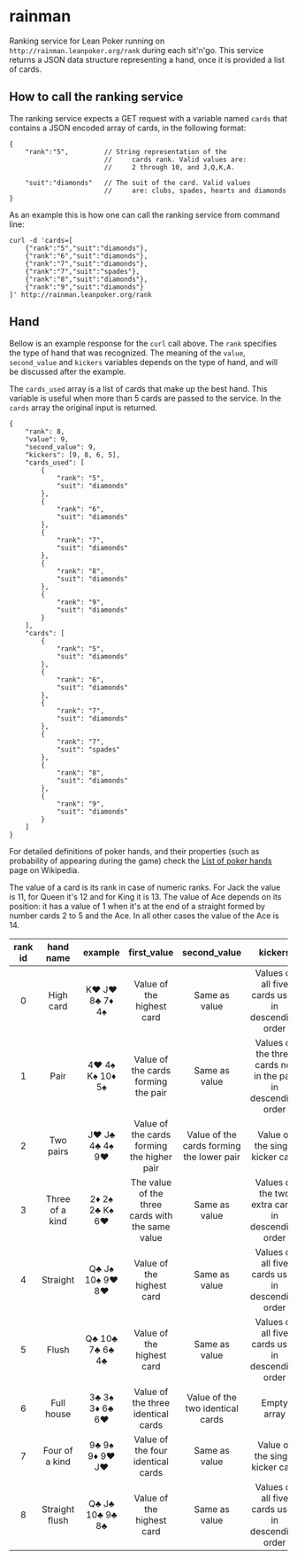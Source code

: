 # rainman

Ranking service for Lean Poker running on `http://rainman.leanpoker.org/rank` during each sit'n'go. This service returns a JSON data structure representing a hand, once it is provided a list of cards.

## How to call the ranking service

The ranking service expects a GET request with a variable named `cards` that contains a JSON encoded array of cards, in the following format: 

```
{
    "rank":"5",         // String representation of the 
                        //     cards rank. Valid values are: 
                        //     2 through 10, and J,Q,K,A. 

    "suit":"diamonds"   // The suit of the card. Valid values
                        //     are: clubs, spades, hearts and diamonds
}
```

As an example this is how one can call the ranking service from command line:

```
curl -d 'cards=[
    {"rank":"5","suit":"diamonds"},
    {"rank":"6","suit":"diamonds"},
    {"rank":"7","suit":"diamonds"},
    {"rank":"7","suit":"spades"},
    {"rank":"8","suit":"diamonds"},
    {"rank":"9","suit":"diamonds"}
]' http://rainman.leanpoker.org/rank
```
## Hand 

Bellow is an example response for the `curl` call above. The `rank` specifies the type of hand
that was recognized. The meaning of the `value`, `second_value` and `kickers` variables depends
on the type of hand, and will be discussed after the example. 

The `cards_used` array is a list of cards that make up the best hand. This variable is useful 
when more than 5 cards are passed to the service. In the `cards` array the original input is returned. 

```
{
    "rank": 8,
    "value": 9,
    "second_value": 9,
    "kickers": [9, 8, 6, 5],
    "cards_used": [
        {
            "rank": "5",
            "suit": "diamonds"
        },
        {
            "rank": "6",
            "suit": "diamonds"
        },
        {
            "rank": "7",
            "suit": "diamonds"
        },
        {
            "rank": "8",
            "suit": "diamonds"
        },
        {
            "rank": "9",
            "suit": "diamonds"
        }
    ],
    "cards": [
        {
            "rank": "5",
            "suit": "diamonds"
        },
        {
            "rank": "6",
            "suit": "diamonds"
        },
        {
            "rank": "7",
            "suit": "diamonds"
        },
        {
            "rank": "7",
            "suit": "spades"
        },
        {
            "rank": "8",
            "suit": "diamonds"
        },
        {
            "rank": "9",
            "suit": "diamonds"
        }
    ]
}
```

For detailed definitions of poker hands, and their properties (such as probability of appearing during the game)
check the [List of poker hands](http://en.wikipedia.org/wiki/List_of_poker_hands) page on Wikipedia. 

The value of a card is its rank in case of numeric ranks. For Jack the value is 11, for Queen it's 12 and for 
King it is 13. The value of Ace depends on its position: it has a value of 1 when it's at the end of a straight 
formed by number cards 2 to 5 and the Ace. In all other cases the value of the Ace is 14. 
 
| rank id |    hand name    |     example     |                    first_value                   |                second_value               |                            kickers                            |
|:-------:|:---------------:|:---------------:|:------------------------------------------------:|:-----------------------------------------:|:-------------------------------------------------------------:|
|    0    |    High card    |  K♥ J♥ 8♣ 7♦ 4♠ |             Value of the highest card            |               Same as value               |       Values of all five cards used in descending order       |
|    1    |       Pair      | 4♥ 4♠ K♠ 10♦ 5♠ |        Value of the cards forming the pair       |               Same as value               | Values of the three cards not in the pair in descending order |
|    2    |    Two pairs    |  J♥ J♣ 4♣ 4♠ 9♥ |    Value of the cards forming the higher pair    | Value of the cards forming the lower pair |                Value of the single kicker card                |
|    3    | Three of a kind |  2♦ 2♠ 2♣ K♠ 6♥ | The value of the three cards with the same value |               Same as value               |       Values of the two extra cards in descending order       |
|    4    |     Straight    | Q♣ J♠ 10♠ 9♥ 8♥ |             Value of the highest card            |               Same as value               |       Values of all five cards used in descending order       |
|    5    |      Flush      | Q♣ 10♣ 7♣ 6♣ 4♣ |             Value of the highest card            |               Same as value               |       Values of all five cards used in descending order       |
|    6    |    Full house   |  3♣ 3♠ 3♦ 6♣ 6♥ |        Value of the three identical cards        |      Value of the two identical cards     |                          Empty array                          |
|    7    |  Four of a kind |  9♣ 9♠ 9♦ 9♥ J♥ |         Value of the four identical cards        |               Same as value               |                Value of the single kicker card                |
|    8    |  Straight flush | Q♣ J♣ 10♣ 9♣ 8♣ |             Value of the highest card            |               Same as value               |       Values of all five cards used in descending order       |
